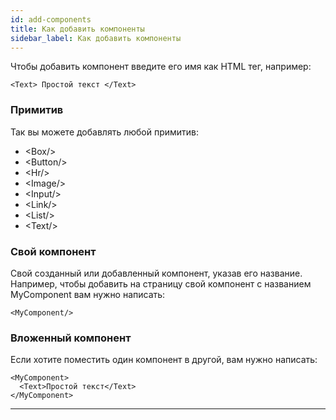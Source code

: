 ```yaml
---
id: add-components
title: Как добавить компоненты
sidebar_label: Как добавить компоненты
---
```


Чтобы добавить компонент введите его имя как HTML тег, например:

```
<Text> Простой текст </Text>
```

### Примитив

Так вы можете добавлять любой примитив:

-   &lt;Box/&gt;
-   &lt;Button/&gt;
-   &lt;Hr/&gt;
-   &lt;Image/&gt;
-   &lt;Input/&gt;
-   &lt;Link/&gt;
-   &lt;List/&gt;
-   &lt;Text/&gt;

### Свой компонент

Свой созданный или добавленный компонент, указав его название. Например, чтобы добавить на страницу свой компонент с названием MyComponent вам нужно написать:

```
<MyComponent/>
```

### Вложенный компонент

Если хотите поместить один компонент в другой, вам нужно написать:

```
<MyComponent>
  <Text>Простой текст</Text>
</MyComponent>
```

---
